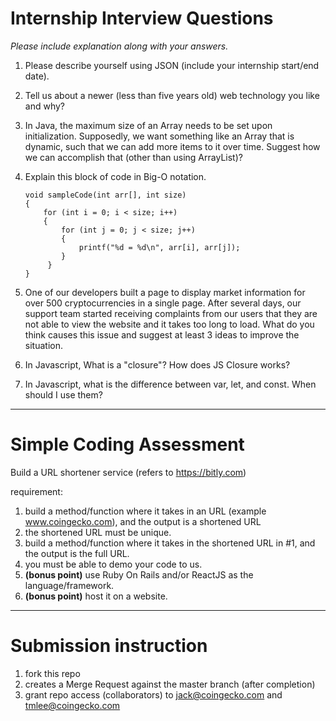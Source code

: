 # Internship Interview Questions
*Please include explanation along with your answers.*

1. Please describe yourself using JSON (include your internship start/end date).

2. Tell us about a newer (less than five years old) web technology you like and why?

3. In Java, the maximum size of an Array needs to be set upon initialization. Supposedly, we want something like an Array that is dynamic, such that we can add more items to it over time. Suggest how we can accomplish that (other than using ArrayList)?

4. Explain this block of code in Big-O notation.
    ```
    void sampleCode(int arr[], int size)
    {
        for (int i = 0; i < size; i++)
        {
            for (int j = 0; j < size; j++)
            {
                printf("%d = %d\n", arr[i], arr[j]);
            }
         }
    }
    ```

5. One of our developers built a page to display market information for over 500 cryptocurrencies in a single page. After several days, our support team started receiving complaints from our users that they are not able to view the website and it takes too long to load. What do you think causes this issue and suggest at least 3 ideas to improve the situation. 

6. In Javascript, What is a "closure"? How does JS Closure works?

7. In Javascript, what is the difference between var, let, and const. When should I use them?

---
# Simple Coding Assessment

Build a URL shortener service (refers to https://bitly.com)

requirement:
1. build a method/function where it takes in an URL (example www.coingecko.com), and the output is a shortened URL
2. the shortened URL must be unique.
3. build a method/function where it takes in the shortened URL in #1, and the output is the full URL.
4. you must be able to demo your code to us.
5. **(bonus point)** use Ruby On Rails and/or ReactJS as the language/framework.
6. **(bonus point)** host it on a website.

---
# Submission instruction

1. fork this repo
2. creates a Merge Request against the master branch (after completion)
3. grant repo access (collaborators) to jack@coingecko.com and tmlee@coingecko.com
